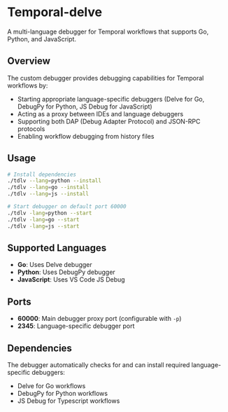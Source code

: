 # Temporal-delve

A multi-language debugger for Temporal workflows that supports Go, Python, and JavaScript.

## Overview

The custom debugger provides debugging capabilities for Temporal workflows by:
- Starting appropriate language-specific debuggers (Delve for Go, DebugPy for Python, JS Debug for JavaScript)
- Acting as a proxy between IDEs and language debuggers
- Supporting both DAP (Debug Adapter Protocol) and JSON-RPC protocols
- Enabling workflow debugging from history files

## Usage

```bash
# Install dependencies
./tdlv --lang=python --install
./tdlv --lang=go --install
./tdlv --lang=js --install

# Start debugger on default port 60000
./tdlv -lang=python --start
./tdlv -lang=go --start
./tdlv -lang=js --start
```

## Supported Languages

- **Go**: Uses Delve debugger
- **Python**: Uses DebugPy debugger  
- **JavaScript**: Uses VS Code JS Debug

## Ports

- **60000**: Main debugger proxy port (configurable with `-p`)
- **2345**: Language-specific debugger port

## Dependencies

The debugger automatically checks for and can install required language-specific debuggers:
- Delve for Go workflows
- DebugPy for Python workflows  
- JS Debug for Typescript workflows 